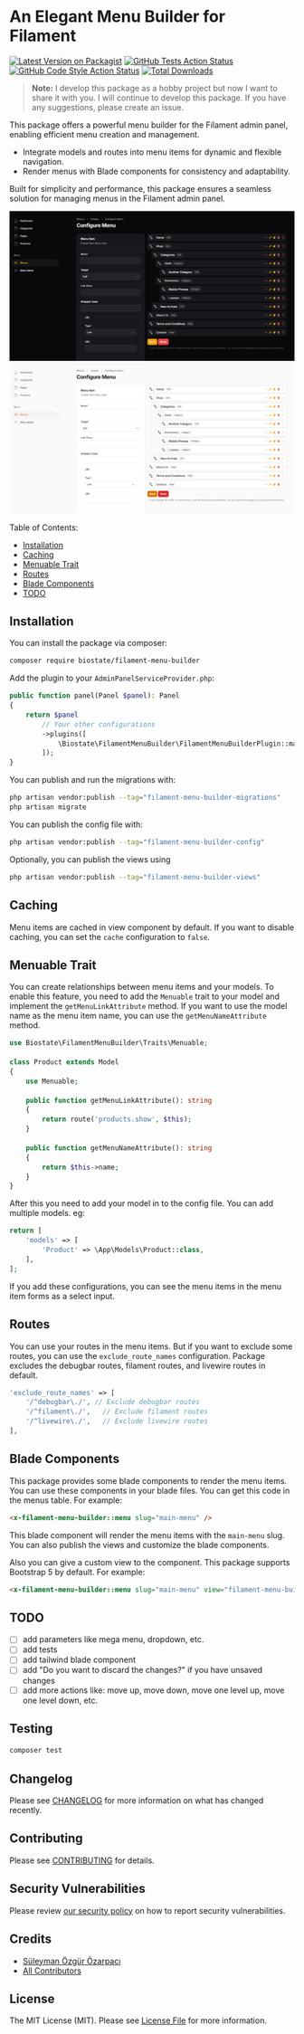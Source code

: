 # An Elegant Menu Builder for Filament

[![Latest Version on Packagist](https://img.shields.io/packagist/v/biostate/filament-menu-builder.svg?style=flat-square)](https://packagist.org/packages/biostate/filament-menu-builder)
[![GitHub Tests Action Status](https://img.shields.io/github/actions/workflow/status/biostate/filament-menu-builder/run-tests.yml?branch=main&label=tests&style=flat-square)](https://github.com/biostate/filament-menu-builder/actions?query=workflow%3Arun-tests+branch%3Amain)
[![GitHub Code Style Action Status](https://img.shields.io/github/actions/workflow/status/biostate/filament-menu-builder/fix-php-code-styling.yml?branch=main&label=code%20style&style=flat-square)](https://github.com/biostate/filament-menu-builder/actions?query=workflow%3A"Fix+PHP+code+styling"+branch%3Amain)
[![Total Downloads](https://img.shields.io/packagist/dt/biostate/filament-menu-builder.svg?style=flat-square)](https://packagist.org/packages/biostate/filament-menu-builder)

> **Note:** I develop this package as a hobby project but now I want to share it with you. I will continue to develop this package. If you have any suggestions, please create an issue.

This package offers a powerful menu builder for the Filament admin panel, enabling efficient menu creation and management.

- Integrate models and routes into menu items for dynamic and flexible navigation.
- Render menus with Blade components for consistency and adaptability.

Built for simplicity and performance, this package ensures a seamless solution for managing menus in the Filament admin panel.

![Dark Theme](https://github.com/Biostate/filament-menu-builder/blob/main/art/configuration-dark.jpg?raw=true)
![Light Theme](https://github.com/Biostate/filament-menu-builder/blob/main/art/configuration-light.jpg?raw=true)

Table of Contents:
- [Installation](#installation)
- [Caching](#caching)
- [Menuable Trait](#menuable-trait)
- [Routes](#routes)
- [Blade Components](#blade-components)
- [TODO](#todo)

## Installation

You can install the package via composer:

```bash
composer require biostate/filament-menu-builder
```

Add the plugin to your `AdminPanelServiceProvider.php`:

```php
public function panel(Panel $panel): Panel
{
    return $panel
        // Your other configurations
        ->plugins([
            \Biostate\FilamentMenuBuilder\FilamentMenuBuilderPlugin::make(), // Add this line
        ]);
}
```

You can publish and run the migrations with:

```bash
php artisan vendor:publish --tag="filament-menu-builder-migrations"
php artisan migrate
```

You can publish the config file with:

```bash
php artisan vendor:publish --tag="filament-menu-builder-config"
```

Optionally, you can publish the views using

```bash
php artisan vendor:publish --tag="filament-menu-builder-views"
```

## Caching

Menu items are cached in view component by default. If you want to disable caching, you can set the `cache` configuration to `false`.

## Menuable Trait

You can create relationships between menu items and your models. To enable this feature, you need to add the `Menuable` trait to your model and implement the `getMenuLinkAttribute` method.
If you want to use the model name as the menu item name, you can use the `getMenuNameAttribute` method.

```php
use Biostate\FilamentMenuBuilder\Traits\Menuable;

class Product extends Model
{
    use Menuable;
    
    public function getMenuLinkAttribute(): string
    {
        return route('products.show', $this);
    }
    
    public function getMenuNameAttribute(): string
    {
        return $this->name;
    }
}
```

After this you need to add your model in to the config file. You can add multiple models. eg:

```php
return [
    'models' => [
        'Product' => \App\Models\Product::class,
    ],
];
```

If you add these configurations, you can see the menu items in the menu item forms as a select input.

## Routes

You can use your routes in the menu items. But if you want to exclude some routes, you can use the `exclude_route_names` configuration.
Package excludes the debugbar routes, filament routes, and livewire routes in default.

```php
'exclude_route_names' => [
    '/^debugbar\./', // Exclude debugbar routes
    '/^filament\./',   // Exclude filament routes
    '/^livewire\./',   // Exclude livewire routes
],
```

## Blade Components

This package provides some blade components to render the menu items. You can use these components in your blade files. You can get this code in the menus table. For example:

```html
<x-filament-menu-builder::menu slug="main-menu" />
```

This blade component will render the menu items with the `main-menu` slug. You can also publish the views and customize the blade components.

Also you can give a custom view to the component. This package supports Bootstrap 5 by default. For example:

```html
<x-filament-menu-builder::menu slug="main-menu" view="filament-menu-builder::components.bootstrap5.menu"/>
```

## TODO

- [ ] add parameters like mega menu, dropdown, etc.
- [ ] add tests
- [ ] add tailwind blade component
- [ ] add "Do you want to discard the changes?" if you have unsaved changes
- [ ] add more actions like: move up, move down, move one level up, move one level down, etc.

## Testing

```bash
composer test
```

## Changelog

Please see [CHANGELOG](CHANGELOG.md) for more information on what has changed recently.

## Contributing

Please see [CONTRIBUTING](.github/CONTRIBUTING.md) for details.

## Security Vulnerabilities

Please review [our security policy](../../security/policy) on how to report security vulnerabilities.

## Credits

- [Süleyman Özgür Özarpacı](https://github.com/Biostate)
- [All Contributors](../../contributors)

## License

The MIT License (MIT). Please see [License File](LICENSE.md) for more information.
